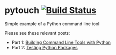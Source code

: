 # pytouch [![Build Status](https://travis-ci.org/p13i/pytouch.svg?branch=master)](https://travis-ci.org/p13i/pytouch)
Simple example of a Python command line tool

Please see these relevant posts:
- Part 1: [Building Command Line Tools with Python](http://pramodk.net/posts/2017/07/python-command-line-tools/)
- Part 2: [Testing Python Packages](http://pramodk.net/posts/2017/07/testing-python-packages/)
